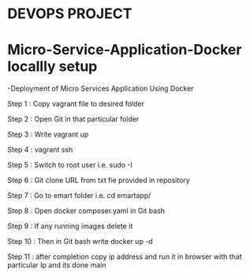 # DEVOPS PROJECT

# Micro-Service-Application-Docker locallly setup

-Deployment of Micro Services Application Using Docker

Step 1 : Copy vagrant file to desired folder 

Step 2 : Open Git in that particular folder

Step 3 : Write vagrant up

Step 4 : vagrant ssh 

Step 5 : Switch to root user
                i.e. sudo -I

Step 6 : Git clone URL from txt fie provided in repository 

Step 7 : Go to emart folder i.e. cd emartapp/

Step 8 : Open docker composer.yaml in Git bash

Step 9 : If any running images delete it 

Step 10 : Then in Git bash write docker up -d

Step 11 : after completion copy ip address and run it in browser with that particular Ip and its done
 main
